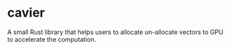 # cavier
A small Rust library that helps users to allocate un-allocate  vectors to GPU to accelerate the computation.
